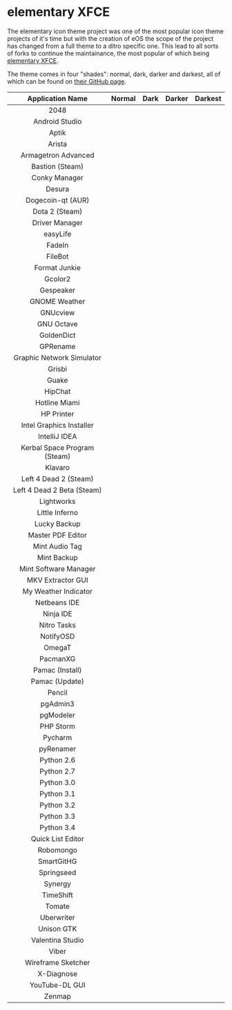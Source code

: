 elementary XFCE
================

The elementary icon theme project was one of the most popular icon theme projects of it's time but with the creation of eOS the scope of the project has changed from a full theme to a ditro specific one. This lead to all sorts of forks to continue the maintainance, the most popular of which being [elementary XFCE](https://github.com/shimmerproject/elementary-xfce).

The theme comes in four "shades": normal, dark, darker and darkest, all of which can be found on [their GitHub page](https://github.com/shimmerproject/elementary-xfce). 

| Application Name | Normal | Dark | Darker | Darkest |
| :---------------: | :---------------: | :---------------: | :---------------: | :---------------: |
| 2048 |   |   |   |   |
| Android Studio |   |   |   |   |
| Aptik |   |   |   |   |
| Arista |   |   |   |   |
| Armagetron Advanced |   |   |   |   |
| Bastion (Steam) |   |   |   |   |
| Conky Manager |   |   |   |   |
| Desura |   |   |   |   |
| Dogecoin-qt (AUR) |   |   |   |   |
| Dota 2 (Steam) |   |   |   |   |
| Driver Manager |   |   |   |   |
| easyLife |   |   |   |   |
| FadeIn |   |   |   |   |
| FileBot |   |   |   |   |
| Format Junkie |   |   |   |   |
| Gcolor2 |   |   |   |   |
| Gespeaker |   |   |   |   |
| GNOME Weather |   |   |   |   |
| GNUcview |   |   |   |   |
| GNU Octave |   |   |   |   |
| GoldenDict |   |   |   |   |
| GPRename |   |   |   |   |
| Graphic Network Simulator |   |   |   |   |
| Grisbi |   |   |   |   |
| Guake |   |   |   |   |
| HipChat |   |   |   |   |
| Hotline Miami |   |   |   |   |
| HP Printer |   |   |   |   |
| Intel Graphics Installer |   |   |   |   |
| IntelliJ IDEA |   |   |   |   |
| Kerbal Space Program (Steam) |   |   |   |   |
| Klavaro |   |   |   |   |
| Left 4 Dead 2 (Steam) |   |   |   |   |
| Left 4 Dead 2 Beta (Steam) |   |   |   |   |
| Lightworks |   |   |   |   |
| Little Inferno |   |   |   |   |
| Lucky Backup |   |   |   |   |
| Master PDF Editor |   |   |   |   |
| Mint Audio Tag |   |   |   |   |
| Mint Backup |   |   |   |   |
| Mint Software Manager |   |   |   |   |
| MKV Extractor GUI |   |   |   |   |
| My Weather Indicator |   |   |   |   |
| Netbeans IDE |   |   |   |   |
| Ninja IDE |   |   |   |   |
| Nitro Tasks |   |   |   |   |
| NotifyOSD |   |   |   |   |
| OmegaT |   |   |   |   |
| PacmanXG |   |   |   |   |
| Pamac (Install) |   |   |   |   |
| Pamac (Update) |   |   |   |   |
| Pencil |   |   |   |   |
| pgAdmin3 |   |   |   |   |
| pgModeler |   |   |   |   |
| PHP Storm |   |   |   |   |
| Pycharm |   |   |   |   |
| pyRenamer |   |   |   |   |
| Python 2.6 |   |   |   |   |
| Python 2.7 |   |   |   |   |
| Python 3.0 |   |   |   |   |
| Python 3.1 |   |   |   |   |
| Python 3.2 |   |   |   |   |
| Python 3.3 |   |   |   |   |
| Python 3.4 |   |   |   |   |
| Quick List Editor |   |   |   |   |
| Robomongo |   |   |   |   |
| SmartGitHG |   |   |   |   |
| Springseed |   |   |   |   |
| Synergy |   |   |   |   |
| TimeShift |   |   |   |   |
| Tomate |   |   |   |   |
| Uberwriter |   |   |   |   |
| Unison GTK |   |   |   |   |
| Valentina Studio |   |   |   |   |
| Viber |   |   |   |   |
| Wireframe Sketcher |   |   |   |   |
| X-Diagnose |   |   |   |   |
| YouTube-DL GUI |   |   |   |   |
| Zenmap |   |   |   |   |